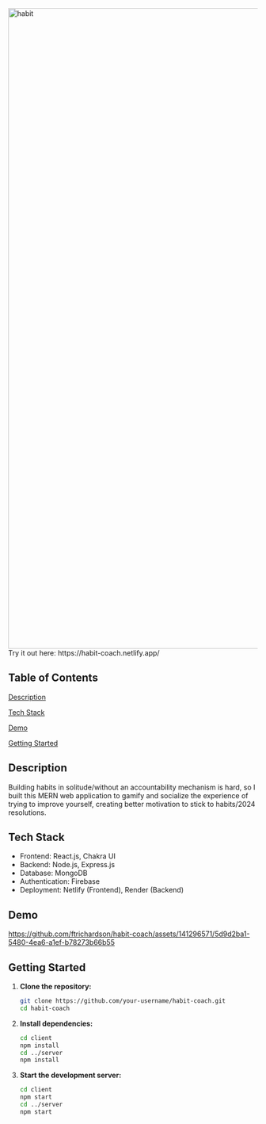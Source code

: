 <img width="1293" alt="habit" src="https://github.com/ftrichardson/habit-coach/assets/141296571/a9da50d4-eeab-4ed2-870a-a8af2042a7b7">
Try it out here: https://habit-coach.netlify.app/

## Table of Contents
<p>
  <a href="#description">Description</a>
</p>
<p>
  <a href="#tech-stack">Tech Stack</a>
</p>
<p>
  <a href="#demo">Demo</a>
</p>
<p>
  <a href="#getting-started">Getting Started</a>
</p>

## Description
Building habits in solitude/without an accountability mechanism is hard, so I built this MERN web application to gamify and socialize the experience of trying to improve yourself, creating better motivation to stick to habits/2024 resolutions.

## Tech Stack

- Frontend: React.js, Chakra UI
- Backend: Node.js, Express.js
- Database: MongoDB
- Authentication: Firebase
- Deployment: Netlify (Frontend), Render (Backend)

## Demo


https://github.com/ftrichardson/habit-coach/assets/141296571/5d9d2ba1-5480-4ea6-a1ef-b78273b66b55



## Getting Started

1. **Clone the repository:**

   ```bash
   git clone https://github.com/your-username/habit-coach.git
   cd habit-coach
   
2. **Install dependencies:**

   ```bash
   cd client
   npm install
   cd ../server
   npm install
   
3. **Start the development server:**

   ```bash
   cd client
   npm start
   cd ../server
   npm start
